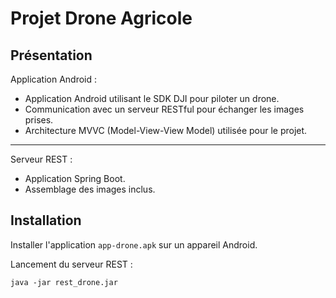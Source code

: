 # Projet Drone Agricole

## Présentation

Application Android :

* Application Android utilisant le SDK DJI pour piloter un drone.  
* Communication avec un serveur RESTful pour échanger les images prises.  
* Architecture MVVC (Model-View-View Model) utilisée pour le projet.  

- - - - - - -

Serveur REST :

* Application Spring Boot.  
* Assemblage des images inclus.  

## Installation

Installer l'application `app-drone.apk` sur un appareil Android.

Lancement du serveur REST :

```
java -jar rest_drone.jar
```